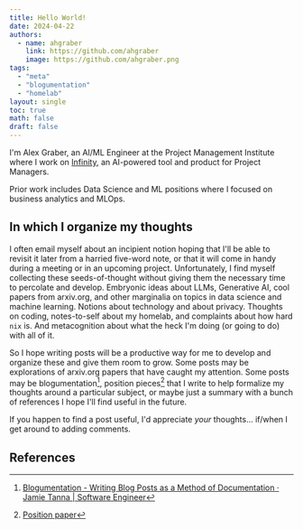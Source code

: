 ```yaml
---
title: Hello World!
date: 2024-04-22
authors:
  - name: ahgraber
    link: https://github.com/ahgraber
    image: https://github.com/ahgraber.png
tags:
  - "meta"
  - "blogumentation"
  - "homelab"
layout: single
toc: true
math: false
draft: false
---
```


I'm Alex Graber, an AI/ML Engineer at the Project Management Institute where I work on [Infinity](https://www.pmi.org/infinity),
an AI-powered tool and product for Project Managers.

Prior work includes Data Science and ML positions where I focused on business analytics and MLOps.

## In which I organize my thoughts

I often email myself about an incipient notion hoping that I'll be able to revisit it later from a harried five-word note, or that it will come in handy during a meeting or in an upcoming project. Unfortunately, I find myself collecting
these seeds-of-thought without giving them the necessary time to percolate and develop. Embryonic ideas about LLMs, Generative AI, cool papers from arxiv.org, and other marginalia on topics in data science and machine learning. Notions
about technology and about privacy. Thoughts on coding, notes-to-self about my homelab, and complaints about how hard `nix` is. And metacognition about what the heck I'm doing (or going to do) with all of it.

So I hope writing posts will be a productive way for me to develop and organize these and give them room to grow. Some posts may be explorations of arxiv.org papers that have caught my attention. Some posts may be blogumentation[^1],
position pieces[^2] that I write to help formalize my thoughts around a particular subject, or maybe just a summary with a bunch of references I hope I'll find useful in the future.

If you happen to find a post useful, I'd appreciate _your_ thoughts... if/when I get around to adding comments.

## References

[^1]: [Blogumentation - Writing Blog Posts as a Method of Documentation · Jamie Tanna | Software Engineer](https://www.jvt.me/posts/2017/06/25/blogumentation/)

[^2]: [Position paper](https://en.wikipedia.org/wiki/Position_paper)
